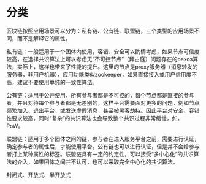 # 分类

区块链按照应用场景可以分为：私有链、公有链、联盟链，三个类型的应用场景不同，而不是解释它的属性。

私有链：一般适用于一个团体内使用，容错、安全可以酌情考虑，如果节点可信度较高，在选择共识算法上可以考虑无“不可控节点”（拜占庭）问题存在的paxos算法，实际上，这样也带来了性能的提升。这里的节点是proxy服务器（消息转发的服务器，非用户机器），应用功能类似zookeeper，如果直接接入或用户信用度不高，建议不要使用单纯的一致性算法。

公有链：适用于公开使用，所有参与者都是不可控的，每个节点都是直接的参与者，并且对待每个参与者都是无差别的，这样平台需要面对更多的问题，例如节点频繁加入、退出平台，或发送虚假消息，甚至被黑客劫持。因此平台对安全、容错性要求较高，同时“复杂”的共识算法也会导致整个共识过程非常缓慢，如，PoW。

联盟链：适用于多个团体之间的链，参与者在进入服务平台之前，需要进行认证，确定参与者的属性后，才能使用平台。公有链也可以进行认证，但是并不会给参与者打上某种属性的标签。联盟链具有一定的约定性，可以接受“多中心化”的共识算法的介入，如果团体之间并不认可，也可以采取完全中心化的共识算法。

封闭式、开放式、半开放式

